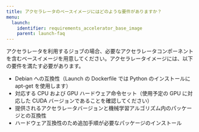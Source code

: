 ```yaml
---
title: アクセラレータのベースイメージにはどのような要件がありますか？
menu:
  launch:
    identifier: requirements_accelerator_base_image
    parent: launch-faq
---
```


アクセラレータを利用するジョブの場合、必要なアクセラレータコンポーネントを含むベースイメージを用意してください。アクセラレータイメージには、以下の要件を満たす必要があります。

- Debian への互換性（Launch の Dockerfile では Python のインストールに apt-get を使用します）
- 対応する CPU および GPU ハードウェア命令セット（使用予定の GPU に対応した CUDA バージョンであることを確認してください）
- 提供されるアクセラレータバージョンと機械学習アルゴリズム内のパッケージとの互換性
- ハードウェア互換性のため追加手順が必要なパッケージのインストール